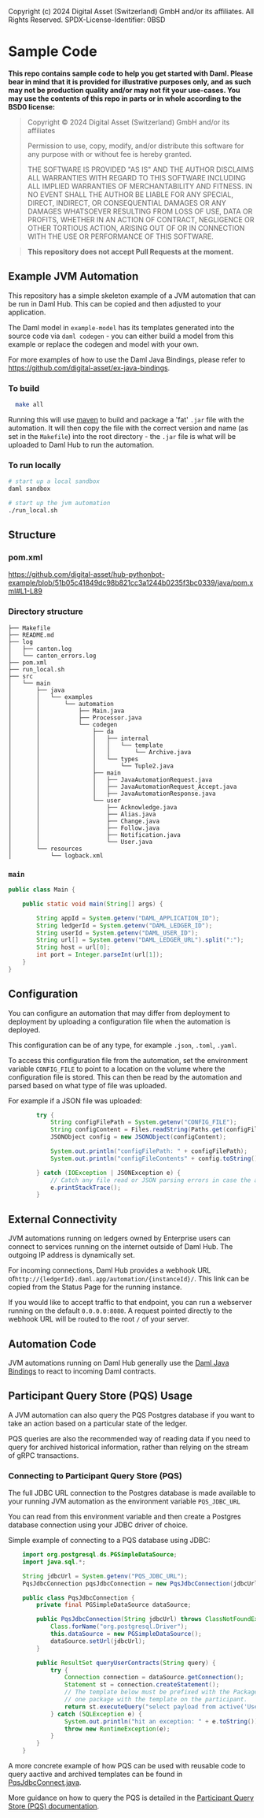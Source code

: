Copyright (c) 2024 Digital Asset (Switzerland) GmbH and/or its affiliates. All Rights Reserved. SPDX-License-Identifier: 0BSD

# Sample Code

**This repo contains sample code to help you get started with Daml. Please bear
in mind that it is provided for illustrative purposes only, and as such may not
be production quality and/or may not fit your use-cases. You may use the
contents of this repo in parts or in whole according to the BSD0 license:**

> Copyright © 2024 Digital Asset (Switzerland) GmbH and/or its affiliates
>
> Permission to use, copy, modify, and/or distribute this software for any purpose with or without fee is hereby granted.
>
> THE SOFTWARE IS PROVIDED "AS IS" AND THE AUTHOR DISCLAIMS ALL WARRANTIES WITH REGARD TO THIS SOFTWARE INCLUDING ALL IMPLIED WARRANTIES OF MERCHANTABILITY AND FITNESS. IN NO EVENT SHALL THE AUTHOR BE LIABLE FOR ANY SPECIAL, DIRECT, INDIRECT, OR CONSEQUENTIAL DAMAGES OR ANY DAMAGES WHATSOEVER RESULTING FROM LOSS OF USE, DATA OR PROFITS, WHETHER IN AN ACTION OF CONTRACT, NEGLIGENCE OR OTHER TORTIOUS ACTION, ARISING OUT OF OR IN CONNECTION WITH THE USE OR PERFORMANCE OF THIS SOFTWARE.

> **This repository does not accept Pull Requests at the moment.**

## Example JVM Automation

This repository has a simple skeleton example of a JVM automation that can be run in Daml Hub. This can be copied and then adjusted to your application.

The Daml model in `example-model` has its templates generated into the source code via `daml codegen` - you can either build a model from this example or replace the
codegen and model with your own.

For more examples of how to use the Daml Java Bindings, please refer to https://github.com/digital-asset/ex-java-bindings.

### To build

```sh
  make all
```

Running this will use [maven](https://maven.apache.org/install.html) to build and package a 'fat' `.jar` file with the automation. It will then copy the file with the correct version and name (as set in the `Makefile`) into the root directory - the `.jar` file is what will be uploaded to Daml Hub to run the automation.

### To run locally

```sh
# start up a local sandbox
daml sandbox

# start up the jvm automation
./run_local.sh
```


## Structure


### pom.xml
https://github.com/digital-asset/hub-pythonbot-example/blob/51b05c41849dc98b821cc3a1244b0235f3bc0339/java/pom.xml#L1-L89

### Directory structure
```
├── Makefile
├── README.md
├── log
│   ├── canton.log
│   └── canton_errors.log
├── pom.xml
├── run_local.sh
├── src
│   └── main
│       ├── java
│       │   └── examples
│       │       └── automation
│       │           ├── Main.java
│       │           ├── Processor.java
│       │           └── codegen
│       │               ├── da
│       │               │   ├── internal
│       │               │   │   └── template
│       │               │   │       └── Archive.java
│       │               │   └── types
│       │               │       └── Tuple2.java
│       │               ├── main
│       │               │   ├── JavaAutomationRequest.java
│       │               │   ├── JavaAutomationRequest_Accept.java
│       │               │   ├── JavaAutomationResponse.java
│       │               └── user
│       │                   ├── Acknowledge.java
│       │                   ├── Alias.java
│       │                   ├── Change.java
│       │                   ├── Follow.java
│       │                   ├── Notification.java
│       │                   └── User.java
│       └── resources
│           └── logback.xml
```

### `main`

```java
public class Main {

    public static void main(String[] args) {

        String appId = System.getenv("DAML_APPLICATION_ID");
        String ledgerId = System.getenv("DAML_LEDGER_ID");
        String userId = System.getenv("DAML_USER_ID");
        String url[] = System.getenv("DAML_LEDGER_URL").split(":");
        String host = url[0];
        int port = Integer.parseInt(url[1]);
    }
}
```

## Configuration

You can configure an automation that may differ from deployment to deployment by uploading a configuration file when the automation is deployed.

This configuration can be of any type, for example `.json`, `.toml`, `.yaml`.

To access this configuration file from the automation, set the environment variable `CONFIG_FILE` to point to a location on the volume where the configuration file is stored. This can then be read by the automation and parsed based on what type of file was uploaded.

For example if a JSON file was uploaded:
```java
        try {
            String configFilePath = System.getenv("CONFIG_FILE");
            String configContent = Files.readString(Paths.get(configFilePath));
            JSONObject config = new JSONObject(configContent);

            System.out.println("configFilePath: " + configFilePath);
            System.out.println("configFileContents" + config.toString());

        } catch (IOException | JSONException e) {
            // Catch any file read or JSON parsing errors in case the argument JSON file wasn't uploaded.
            e.printStackTrace();
        }
```

## External Connectivity
JVM automations running on ledgers owned by Enterprise users can connect to services running on the internet outside of Daml Hub. The outgoing IP address is dynamically set.

For incoming connections, Daml Hub provides a webhook URL of`http://{ledgerId}.daml.app/automation/{instanceId}/`. This link can be copied from the Status Page for the running instance.

If you would like to accept traffic to that endpoint, you can run a webserver running on the default `0.0.0.0:8080`. A request pointed directly to the webhook URL will be routed to the root `/` of your server.


## Automation Code
JVM automations running on Daml Hub generally use the [Daml Java Bindings](https://docs.daml.com/app-dev/bindings-java/index.html#java-bindings) to react to incoming Daml contracts.


## Participant Query Store (PQS) Usage

A JVM automation can also query the PQS Postgres database if you want to take an action based on a particular state of the ledger.

PQS queries are also the recommended way of reading data if you need to query for archived historical information, rather than relying on the stream of gRPC transactions.


### Connecting to Participant Query Store (PQS)

The full JDBC URL connection to the Postgres database is made available to your running JVM automation as the environment variable `PQS_JDBC_URL`

You can read from this environment variable and then create a Postgres database connection using your JDBC driver of choice.


Simple example of connecting to a PQS database using JDBC:

```java
    import org.postgresql.ds.PGSimpleDataSource;
    import java.sql.*;

    String jdbcUrl = System.getenv("PQS_JDBC_URL");
    PqsJdbcConnection pqsJdbcConnection = new PqsJdbcConnection(jdbcUrl);

    public class PqsJdbcConnection {
        private final PGSimpleDataSource dataSource;

        public PqsJdbcConnection(String jdbcUrl) throws ClassNotFoundException {
            Class.forName("org.postgresql.Driver");
            this.dataSource = new PGSimpleDataSource();
            dataSource.setUrl(jdbcUrl);
        }

        public ResultSet queryUserContracts(String query) {
            try {
                Connection connection = dataSource.getConnection();
                Statement st = connection.createStatement();
                // The template below must be prefixed with the Package ID if there is more than
                // one package with the template on the participant.
                return st.executeQuery("select payload from active('User:User')");
            } catch (SQLException e) {
                System.out.println("hit an exception: " + e.toString());
                throw new RuntimeException(e);
            }
        }
    }
```

A more concrete example of how PQS can be used with reusable code to query aactive and archived templates can be found in [PqsJdbcConnect.java](src/main/java/examples/automation/PqsJdbcConnection.java).

More guidance on how to query the PQS is detailed in the [Participant Query Store (PQS) documentation](https://hub.daml.com/docs/quickstart#participant-query-store-pqs).
